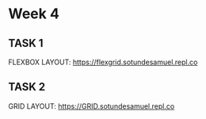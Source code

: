 
# Week 4 
## TASK 1

FLEXBOX LAYOUT:
https://flexgrid.sotundesamuel.repl.co

## TASK 2
GRID LAYOUT: 
https://GRID.sotundesamuel.repl.co

